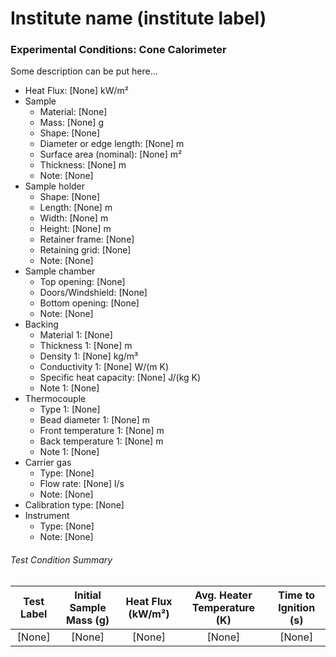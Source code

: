 # Institute name (institute label)

### Experimental Conditions: Cone Calorimeter
Some description can be put here...


* Heat Flux: [None] kW/m²
* Sample
  - Material: [None]
  - Mass: [None] g
  - Shape: [None]
  - Diameter or edge length: [None] m
  - Surface area (nominal): [None] m²
  - Thickness: [None] m
  - Note: [None]
* Sample holder
  - Shape: [None]
  - Length: [None] m
  - Width: [None] m
  - Height: [None] m
  - Retainer frame: [None]
  - Retaining grid: [None]
  - Note: [None]
* Sample chamber
  - Top opening: [None]
  - Doors/Windshield: [None]
  - Bottom opening: [None]
  - Note: [None]
* Backing
  - Material 1: [None]
  - Thickness 1: [None] m
  - Density 1: [None] kg/m³
  - Conductivity 1: [None] W/(m K)
  - Specific heat capacity: [None] J/(kg K)
  - Note 1: [None]
* Thermocouple
  - Type 1: [None]
  - Bead diameter 1: [None] m
  - Front temperature 1: [None] m
  - Back temperature 1: [None] m
  - Note 1: [None]
* Carrier gas
  - Type: [None]
  - Flow rate: [None] l/s
  - Note: [None]
* Calibration type: [None]
* Instrument
  - Type: [None]
  - Note: [None]

###### Test Condition Summary

| Test Label | Initial Sample Mass (g) | Heat Flux (kW/m²) | Avg. Heater Temperature (K) | Time to Ignition (s) |
|:------:|:------:|:------:|:------:|:------:|
| [None] | [None] | [None] | [None] | [None] |

